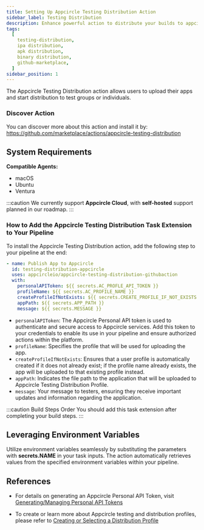 ```yaml
---
title: Setting Up Appcircle Testing Distribution Action
sidebar_label: Testing Distribution
description: Enhance powerful action to distribute your builds to appcircle
tags:
  [
    testing-distribution,
    ipa distribution,
    apk distribution,
    binary distribution,
    github-marketplace,
  ]
sidebar_position: 1
---
```


The Appcircle Testing Distribution action allows users to upload their apps and start distribution to test groups or individuals.

### Discover Action

You can discover more about this action and install it by:
https://github.com/marketplace/actions/appcircle-testing-distribution

## System Requirements

**Compatible Agents:**

- macOS
- Ubuntu
- Ventura

:::caution
We currently support **Appcircle Cloud**, with **self-hosted** support planned in our roadmap.
:::

### How to Add the Appcircle Testing Distribution Task Extension to Your Pipeline

To install the Appcircle Testing Distribution action, add the following step to your pipeline at the end:

```yaml
- name: Publish App to Appcircle
  id: testing-distribution-appcircle
  uses: appcircleio/appcircle-testing-distribution-githubaction
  with:
    personalAPIToken: ${{ secrets.AC_PROFLE_API_TOKEN }}
    profileName: ${{ secrets.AC_PROFILE_NAME }}
    createProfileIfNotExists: ${{ secrets.CREATE_PROFILE_IF_NOT_EXISTS }}
    appPath: ${{ secrets.APP_PATH }}
    message: ${{ secrets.MESSAGE }}
```

- `personalAPIToken`: The Appcircle Personal API token is used to authenticate and secure access to Appcircle services. Add this token to your credentials to enable its use in your pipeline and ensure authorized actions within the platform.
- `profileName`: Specifies the profile that will be used for uploading the app.
- `createProfileIfNotExists`: Ensures that a user profile is automatically created if it does not already exist; if the profile name already exists, the app will be uploaded to that existing profile instead.
- `appPath`: Indicates the file path to the application that will be uploaded to Appcircle Testing Distribution Profile.
- `message`: Your message to testers, ensuring they receive important updates and information regarding the application.

:::caution Build Steps Order
You should add this task extension after completing your build steps.
:::

## Leveraging Environment Variables

Utilize environment variables seamlessly by substituting the parameters with **secrets.NAME** in your task inputs. The action automatically retrieves values from the specified environment variables within your pipeline.

## References

- For details on generating an Appcircle Personal API Token, visit [Generating/Managing Personal API Tokens](/appcircle-api/api-authentication#generatingmanaging-the-personal-api-tokens)

- To create or learn more about Appcircle testing and distribution profiles, please refer to [Creating or Selecting a Distribution Profile](/testing-distribution/create-or-select-a-distribution-profile)
